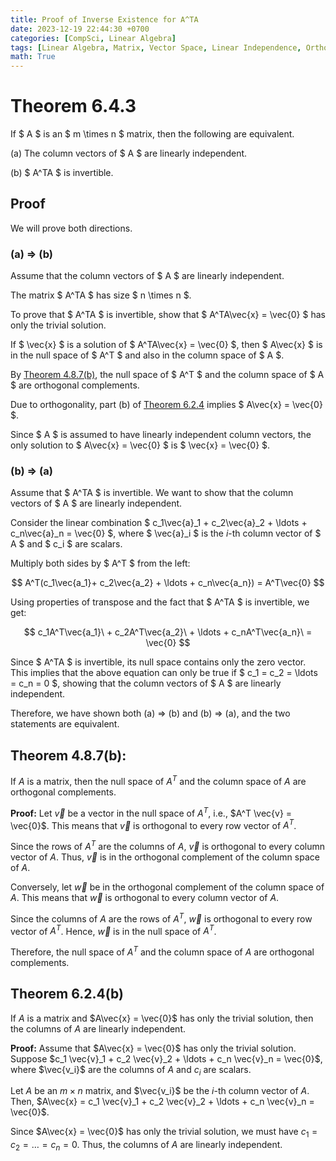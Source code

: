 ```yaml
---
title: Proof of Inverse Existence for A^TA
date: 2023-12-19 22:44:30 +0700
categories: [CompSci, Linear Algebra]
tags: [Linear Algebra, Matrix, Vector Space, Linear Independence, Orthogonal Complements, Null Space, Theorem Proof, Mathematics, Transpose of a Matrix, Invertible Matrix]
math: True
---
```


# Theorem 6.4.3

If $ A $ is an $ m \times n $ matrix, then the following are equivalent.

(a) The column vectors of $ A $ are linearly independent.

(b) $ A^TA $ is invertible.

## Proof

We will prove both directions.

### (a) ⇒ (b)

Assume that the column vectors of $ A $ are linearly independent.

The matrix $ A^TA $ has size $ n \times n $.

To prove that $ A^TA $ is invertible, show that $ A^TA\vec{x} = \vec{0} $ has only the trivial solution.

If $ \vec{x} $ is a solution of $ A^TA\vec{x} = \vec{0} $, then $ A\vec{x} $ is in the null space of $ A^T $ and also in the column space of $ A $.

By [Theorem 4.8.7(b)](#theorem-487b), the null space of $ A^T $ and the column space of $ A $ are orthogonal complements.

Due to orthogonality, part (b) of [Theorem 6.2.4](#theorem-624b) implies $ A\vec{x} = \vec{0} $.

Since $ A $ is assumed to have linearly independent column vectors, the only solution to $ A\vec{x} = \vec{0} $ is $ \vec{x} = \vec{0} $.

### (b) ⇒ (a)

Assume that $ A^TA $ is invertible. We want to show that the column vectors of $ A $ are linearly independent.

Consider the linear combination $ c_1\vec{a}\_1 + c_2\vec{a}\_2 + \ldots + c_n\vec{a}\_n = \vec{0} $, where $ \vec{a}_i $ is the $i$-th column vector of $ A $ and $ c_i $ are scalars.

Multiply both sides by $ A^T $ from the left:

$$ A^T(c_1\vec{a_1}+ c_2\vec{a_2} + \ldots + c_n\vec{a_n}) = A^T\vec{0} $$

Using properties of transpose and the fact that $ A^TA $ is invertible, we get:

$$ c_1A^T\vec{a_1}\ + c_2A^T\vec{a_2}\ + \ldots + c_nA^T\vec{a_n}\ = \vec{0} $$

Since $ A^TA $ is invertible, its null space contains only the zero vector. This implies that the above equation can only be true if $ c_1 = c_2 = \ldots = c_n = 0 $, showing that the column vectors of $ A $ are linearly independent.

Therefore, we have shown both (a) ⇒ (b) and (b) ⇒ (a), and the two statements are equivalent.

## Theorem 4.8.7(b):

If $A$ is a matrix, then the null space of $A^T$ and the column space of $A$ are orthogonal complements.

**Proof:**
Let $\vec{v}$ be a vector in the null space of $A^T$, i.e., $A^T \vec{v} = \vec{0}$. This means that $\vec{v}$ is orthogonal to every row vector of $A^T$.

Since the rows of $A^T$ are the columns of $A$, $\vec{v}$ is orthogonal to every column vector of $A$. Thus, $\vec{v}$ is in the orthogonal complement of the column space of $A$.

Conversely, let $\vec{w}$ be in the orthogonal complement of the column space of $A$. This means that $\vec{w}$ is orthogonal to every column vector of $A$.

Since the columns of $A$ are the rows of $A^T$, $\vec{w}$ is orthogonal to every row vector of $A^T$. Hence, $\vec{w}$ is in the null space of $A^T$.

Therefore, the null space of $A^T$ and the column space of $A$ are orthogonal complements.

## Theorem 6.2.4(b)

If $A$ is a matrix and $A\vec{x} = \vec{0}$ has only the trivial solution, then the columns of $A$ are linearly independent.

**Proof:**
Assume that $A\vec{x} = \vec{0}$ has only the trivial solution. Suppose $c_1 \vec{v}_1 + c_2 \vec{v}_2 + \ldots + c_n \vec{v}_n = \vec{0}$, where $\vec{v_i}$ are the columns of $A$ and $c_i$ are scalars.

Let $A$ be an $m \times n$ matrix, and $\vec{v_i}$ be the $i$-th column vector of $A$. Then, $A\vec{x} = c_1 \vec{v}_1 + c_2 \vec{v}_2 + \ldots + c_n \vec{v}_n = \vec{0}$.

Since $A\vec{x} = \vec{0}$ has only the trivial solution, we must have $c_1 = c_2 = \ldots = c_n = 0$. Thus, the columns of $A$ are linearly independent.
